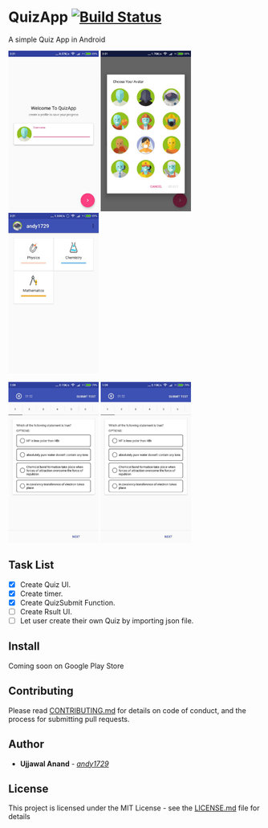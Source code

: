 # QuizApp  [![Build Status](https://travis-ci.org/andy1729/QuizApp.svg?branch=master)](https://travis-ci.org/andy1729/QuizApp)

A simple Quiz App in Android

 <img src="screenshots/login.jpg" alt="Review" width="180px" height="320px"> <img src="screenshots/avatar_selection.jpg" alt="Review" width="180px" height="320px"> <img src="screenshots/category.jpg" alt="Main" width="180px" height="320px">


<img src="screenshots/main.jpg" alt="Main" width="180px" height="320px"> <img src="screenshots/main.jpg" alt="Main" width="180px" height="320px">

## Task List
- [x] Create Quiz UI.
- [x] Create timer.
- [x] Create QuizSubmit Function.
- [ ] Create Rsult UI.
- [ ] Let user create their own Quiz by importing json file.

## Install
Coming soon on Google Play Store


## Contributing

Please read [CONTRIBUTING.md](https://github.com/andy1729/QuizApp/blob/master/CONTRIBUTING.md) for details on code of conduct, and the process for submitting pull requests.


## Author

* **Ujjawal Anand** - [*andy1729*](https://andy1729.github.io)

## License

This project is licensed under the MIT License - see the [LICENSE.md](LICENSE.md) file for details
